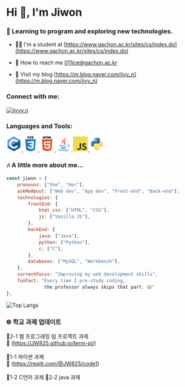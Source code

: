 <h1 align="left">Hi 👋, I'm Jiwon</h1>
<h3 align="left">🌟 Learning to program and exploring new technologies.</h3>

- 🧑‍🎓 I'm a student at [https://www.gachon.ac.kr/sites/cs/index.do](https://www.gachon.ac.kr/sites/cs/index.do)

- 📧 How to reach me [011ice@gachon.ac.kr](011ice@gachon.ac.kr)

- 🔗 Visit my blog [https://m.blog.naver.com/jivv_n](https://m.blog.naver.com/jivv_n)
  
<h3 align="left">Connect with me:</h3>
<p align="left">
<a href="https://instagram.com/jivvv.n" target="blank"><img align="center" src="https://raw.githubusercontent.com/rahuldkjain/github-profile-readme-generator/master/src/images/icons/Social/instagram.svg" alt="jivvv.n" height="30" width="40" /></a>
</p>

<h3 align="left">Languages and Tools:</h3>
<p align="left"> <a href="https://www.cprogramming.com/" target="_blank" rel="noreferrer"> <img src="https://raw.githubusercontent.com/devicons/devicon/master/icons/c/c-original.svg" alt="c" width="40" height="40"/> </a> <a href="https://www.w3schools.com/css/" target="_blank" rel="noreferrer"> <img src="https://raw.githubusercontent.com/devicons/devicon/master/icons/css3/css3-original-wordmark.svg" alt="css3" width="40" height="40"/> </a> <a href="https://www.w3.org/html/" target="_blank" rel="noreferrer"> <img src="https://raw.githubusercontent.com/devicons/devicon/master/icons/html5/html5-original-wordmark.svg" alt="html5" width="40" height="40"/> </a> <a href="https://www.java.com" target="_blank" rel="noreferrer"> <img src="https://raw.githubusercontent.com/devicons/devicon/master/icons/java/java-original.svg" alt="java" width="40" height="40"/> </a> <a href="https://developer.mozilla.org/en-US/docs/Web/JavaScript" target="_blank" rel="noreferrer"> <img src="https://raw.githubusercontent.com/devicons/devicon/master/icons/javascript/javascript-original.svg" alt="javascript" width="40" height="40"/> </a> <a href="https://www.python.org" target="_blank" rel="noreferrer"> <img src="https://raw.githubusercontent.com/devicons/devicon/master/icons/python/python-original.svg" alt="python" width="40" height="40"/> </a> </p>

### 🎶 A little more about me...  

```javascript
const jiwon = {
    pronouns: ["She", "Her"],
    askMeAbout: ["Web dev", "App dev", "Front-end", "Back-end"],
    technologies: {
        frontEnd: {
            html_css: ["HTML", "CSS"],
            js: ["Vanilla JS"],
        },
        backEnd: {
            java: ["Java"],
            python: ["Python"],
            c: ["C"],
        },
        databases: ["MySQL", "Workbench"],
    },
    currentFocus: "Improving my web development skills",
    funFact: "Every time I pre-study coding,
              the professor always skips that part. 😱"
};
```
![Top Langs](https://github-readme-stats.vercel.app/api/top-langs/?username=JW825&layout=compact)

### 🌐 학교 과제 업데이트 <br>
📍2-1 웹 프로그래밍 텀 프로젝트 과제 <br>
🔗 (https://JW825.github.io/term-pj/) <br><br>
📍1-1 파이썬 과제 <br>
🔗 (https://replit.com/@JW825/code1) <br><br>
📍1-2 C언어 과제
📍2-2 java 과제

